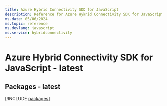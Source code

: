 ```yaml
---
title: Azure Hybrid Connectivity SDK for JavaScript
description: Reference for Azure Hybrid Connectivity SDK for JavaScript
ms.date: 05/06/2024
ms.topic: reference
ms.devlang: javascript
ms.service: hybridconnectivity
---
```

# Azure Hybrid Connectivity SDK for JavaScript - latest
## Packages - latest
[!INCLUDE [packages](hybrid-connectivity-index.md)]